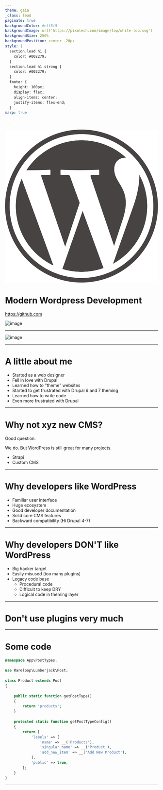 ```yaml
---
theme: gaia
_class: lead
paginate: true
backgroundColor: #eff5f5
backgroundImage: url('https://pixotech.com/image/top/white-top.svg')
backgroundSize: 250%
backgroundPosition: center -20px
style: |
  section.lead h1 {
    color: #002279;
  }
  section.lead h1 strong {
    color: #002279;
  }
  footer {
    height: 100px;
    display: flex;
    align-items: center;
    justify-items: flex-end;
  }
marp: true

---
```


![bg left:40% 70%](/assets/wordpress-logo.svg)

# **Modern Wordpress Development**

https://github.com

![image](https://pixotech.com/image/logo.svg)

---
<!--
footer: '![image 100px](https://pixotech.com/image/logo.svg)'
-->

<!--
_class: lead
-->
![image](https://pixotech.com/image/build.svg)

---


# A little about me

* Started as a web designer
* Fell in love with Drupal 
* Learned how to "theme" websites
* Started to get frustrated with Drupal 6 and 7 theming
* Learned how to write code
* Even more frustrated with Drupal


--- 

# Why not xyz new CMS?

Good question. 

We do. But WordPress is still great for many projects.

- Strapi
- Custom CMS

---

# Why developers like WordPress

* Familiar user interface
* Huge ecosystem 
* Good developer documentation
* Solid core CMS features
* Backward compatibility (Hi Drupal 4-7)

---

# Why developers DON'T like WordPress

- Big hacker target
- Easily misused (too many plugins) 
- Legacy code base
    - Procedural code
    - Difficult to keep DRY
    - Logical code in theming layer

---
# Don't use plugins very much
---
# Some code

```php
namespace App\PostTypes;

use Rareloop\Lumberjack\Post;

class Product extends Post
{

    public static function getPostType()
    {
        return 'products';
    }

    protected static function getPostTypeConfig()
    {
        return [
            'labels' => [
                'name' => __('Products'),
                'singular_name' => __('Product'),
                'add_new_item' => __('Add New Product'),
            ],
            'public' => true,
        ];
    }
}
```

---
